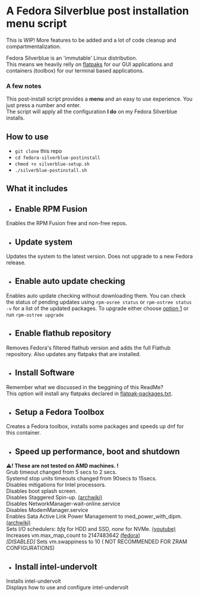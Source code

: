 # A Fedora Silverblue post installation **menu** script  
  
This is WIP! More features to be added and a lot of code cleanup and compartmentalization.  
  
Fedora Silverblue is an 'immutable' Linux distribution.  
This means we heavily relly on [flatpaks](https://www.flatpak.org/) for our GUI applications and containers (toolbox) for our terminal based applications.  

### A few notes
This post-install script provides a **menu** and an easy to use experience. You just press a number and enter.  
The script will apply all the configuration **I do** on my Fedora Silverblue installs.

## How to use
- `git clone` this repo  
- `cd fedora-silverblue-postinstall`  
- `chmod +x silverblue-setup.sh`  
- `./silverblue-postinstall.sh`
  
## What it includes
- ## Enable RPM Fusion
Enables the RPM Fusion free and non-free repos.

- ## Update system
Updates the system to the latest version. Does not upgrade to a new Fedora release.

- ## Enable auto update checking
Enables auto update checking without downloading them. You can check the status of pending updates using `rpm-osree status` or `rpm-ostree status -v` for a list of the updated packages. To upgrade either choose [option 1](#update-system) or run `rpm-ostree upgrade`

- ## Enable flathub repository
Removes Fedora's filtered flathub version and adds the full Flathub repository. Also updates any flatpaks that are installed.

- ## Install Software
Remember what we discussed in the beggining of this ReadMe?  
This option will install any flatpaks declared in [flatpak-packages.txt](./flatpak-packages.txt).

- ## Setup a Fedora Toolbox
Creates a Fedora toolbox, installs some packages and speeds up dnf for this container.

- ## Speed up performance, boot and shutdown
:warning:**! These are not tested on AMD machines. !**  
Grub timeout changed from 5 secs to 2 secs.  
Systemd stop units timeouts changed from 90secs to 15secs.  
Disables mitigations for Intel processors.  
Disables boot splash screen.  
Disables Staggered Spin-up. [(archwiki)](https://wiki.archlinux.org/title/Improving_performance/Boot_process#Staggered_spin-up)  
Disables NetworkManager-wait-online.service  
Disables ModemManager.service  
Enables Sata Active Link Power Management to med_power_with_dipm. [(archwiki)](https://wiki.archlinux.org/title/Power_management#SATA_Active_Link_Power_Management)  
Sets I/O schedulers: *bfq* for HDD and SSD, *none* for NVMe. [(youtube)](https://youtu.be/1B3P3OziWlI)  
Increases vm.max_map_count to 2147483642 [(fedora)](https://fedoraproject.org/wiki/Changes/IncreaseVmMaxMapCount)  
*[DISABLED]* Sets vm.swappiness to 10 ( NOT RECOMMENDED FOR ZRAM CONFIGURATIONS) 

- ## Install intel-undervolt
Installs intel-undervolt  
Displays how to use and configure intel-undervolt
